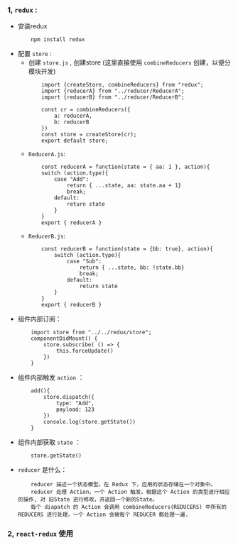 ### 1, `redux` :
- 安装redux
    ```
        npm install redux
    ```
- 配置 `store` :
  - 创建 `store.js` , 创建store (这里直接使用 `combineReducers` 创建，以便分模块开发)
    ```
        import {createStore, combineReducers} from "redux";
        import {reducerA} from "../reducer/ReducerA";
        import {reducerB} from "../reducer/ReducerB";

        const cr = combineReducers({
            a: reducerA,
            b: reducerB
        })
        const store = createStore(cr);
        export default store;
    ```
  - `ReducerA.js`:
    ```
        const reducerA = function(state = { aa: 1 }, action){
        switch (action.type){
            case "Add":
                return { ...state, aa: state.aa + 1}
                break;
            default:
                return state
            }
        }
        export { reducerA }
    ```
  - `ReducerB.js`:
    ```
        const reducerB = function(state = {bb: true}, action){
            switch (action.type){
                case "Sub":
                    return { ...state, bb: !state.bb}
                    break;
                default:
                    return state
            }
        }
        export { reducerB }
    ```
- 组件内部订阅：
    ```
        import store from "../../redux/store";
        componentDidMount() {
            store.subscribe( () => {
                this.forceUpdate()
            })
        }
    ```
- 组件内部触发 `action` ：
    ```
        add(){
            store.dispatch({
                type: "Add",
                payload: 123
            })
            console.log(store.getState())
        }
    ```
- 组件内部获取 `state` ：
    ```
        store.getState()
    ``` 
- `reducer` 是什么：
    ```
        reducer 描述一个状态模型。在 Redux 下，应用的状态存储在一个对象中。
        reducer 处理 Action，一个 Action 触发，根据这个 Action 的类型进行相应的操作, 对 旧State 进行修改，并返回一个新的State。
        每个 diapatch 的 Action 会调用 combineReducers(REDUCERS) 中所有的 REDUCERS 进行处理，一个 Action 会被每个 REDUCER 都处理一遍.
    ```
### 2, `react-redux` 使用 